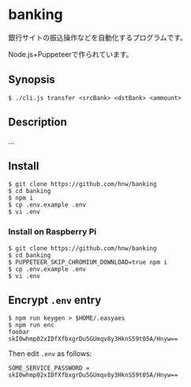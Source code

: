 # banking

銀行サイトの振込操作などを自動化するプログラムです。

Node.js+Puppeteerで作られています。

## Synopsis

```
$ ./cli.js transfer <srcBank> <dstBank> <ammount>
```

## Description

...

## Install

```
$ git clone https://github.com/hnw/banking
$ cd banking
$ npm i
$ cp .env.example .env
$ vi .env
```

### Install on Raspberry Pi

```
$ git clone https://github.com/hnw/banking
$ cd banking
$ PUPPETEER_SKIP_CHROMIUM_DOWNLOAD=true npm i
$ cp .env.example .env
$ vi .env
```

## Encrypt `.env` entry

```
$ npm run keygen > $HOME/.easyaes
$ npm run enc
foobar
skI0whmp02xIDfXfbxgrDu5GUmqv8y3HknS59t05A/Hnyw==
```

Then edit `.env` as follows:

```
SOME_SERVICE_PASSWORD = skI0whmp02xIDfXfbxgrDu5GUmqv8y3HknS59t05A/Hnyw==
```
